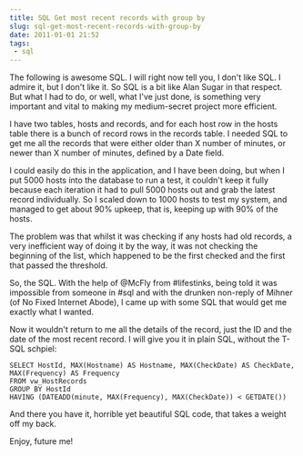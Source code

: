 ---title: SQL Get most recent records with group byslug: sql-get-most-recent-records-with-group-bydate: 2011-01-01 21:52tags:  - sql---The following is awesome SQL. I will right now tell you, I don't like SQL. I admire it, but I don't like it. So SQL is a bit like Alan Sugar in that respect. But what I had to do, or well, what I've just done, is something very important and vital to making my medium-secret project more efficient.

I have two tables, hosts and records, and for each host row in the hosts table there is a bunch of record rows in the records table. I needed SQL to get me all the records that were either older than X number of minutes, or newer than X number of minutes, defined by a Date field.

I could easily do this in the application, and I have been doing, but when I put 5000 hosts into the database to run a test, it couldn't keep it fully because each iteration it had to pull 5000 hosts out and grab the latest record individually. So I scaled down to 1000 hosts to test my system, and managed to get about 90% upkeep, that is, keeping up with 90% of the hosts.

The problem was that whilst it was checking if any hosts had old records, a very inefficient way of doing it by the way, it was not checking the beginning of the list, which happened to be the first checked and the first that passed the threshold.

So, the SQL. With the help of @McFly from #lifestinks, being told it was impossible from someone in #sql and with the drunken non-reply of Mihner (of No Fixed Internet Abode), I came up with some SQL that would get me exactly what I wanted.

Now it wouldn't return to me all the details of the record, just the ID and the date of the most recent record. I will give you it in plain SQL, without the T-SQL schpiel:

    SELECT HostId, MAX(Hostname) AS Hostname, MAX(CheckDate) AS CheckDate, MAX(Frequency) AS Frequency
    FROM vw_HostRecords
    GROUP BY HostId
    HAVING (DATEADD(minute, MAX(Frequency), MAX(CheckDate)) < GETDATE())

And there you have it, horrible yet beautiful SQL code, that takes a weight off my back.

Enjoy, future me!